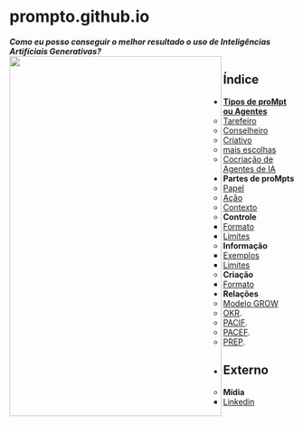 # prompto.github.io
***Como eu posso conseguir o melhor resultado o uso de Inteligências Artifíciais Generativas?***
<img src="https://github.com/user-attachments/assets/222528d3-56ea-459e-a42d-88fba5eb14c5" align="left" width="375" height="637">
## Índice
- **[Tipos de proMpt ou Agentes](tipos-de-prompt/)**
  - [Tarefeiro](tipos-de-prompt/tarefeiro.md)
  - [Conselheiro](tipos-de-prompt/conselheiro.md)
  - [Criativo](tipos-de-prompt/criativo.md)
  - [mais escolhas](tipos-de-prompt/mais-escolhas.md)
  - [Cocriação de Agentes de IA](tipos-de-prompt/cocriacao.br)
- **Partes de proMpts**
  - [Papel](partes-de-prompt/papel.md)
  - [Ação](partes-de-prompt/acao.md)
  - [Contexto](partes-de-prompt/contexto.md)
  - **Controle**
    - [Formato](partes-de-prompt/controle/formato.md)
    - [Limites](partes-de-prompt/controle/limites.md)
  - **Informação**
    - [Exemplos](partes-de-prompt/infomacao/exemplos.md)
    - [Limites](partes-de-prompt/controle/limites.md)
  - **Criação**
    - [Formato](partes-de-prompt/controle/formato.md) 
- **Relações**
  - [Modelo GROW](https://www.perplexity.ai/search/grow-e-um-acronimo-para-goal-m-0Fvr6CKGRBOUOlngLHzf6g)
  - [OKR](https://www.perplexity.ai/search/como-eu-posso-usar-okrs-para-m-yzwYs5.GTP61pNkeTTgTKQ).
  - [PACIF](https://miro.com/app/board/uXjVK8HHzF0=/?moveToWidget=3458764594027266196&cot=14).
  - [PACEF](https://miro.com/app/board/uXjVK8HHzF0=/?moveToWidget=3458764594027266197&cot=14).
  - [PREP](https://miro.com/app/board/uXjVK8HHzF0=/?moveToWidget=3458764594027266199&cot=14).
- ## Externo
  - **Mídia**
    - [Linkedin](midia/linkedin.md)
